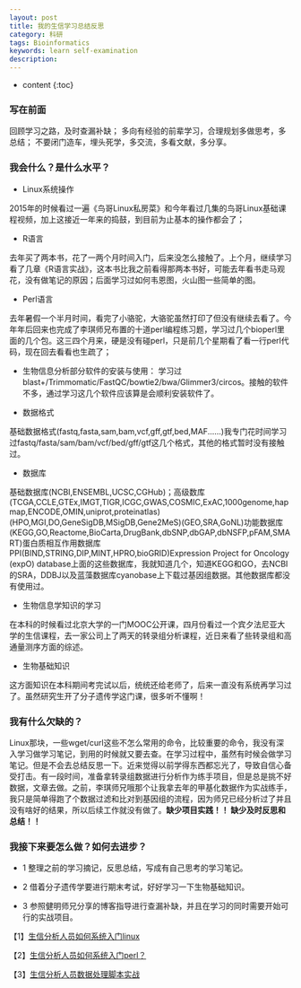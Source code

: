 ```yaml
---
layout: post
title: 我的生信学习总结反思
category: 科研
tags: Bioinformatics 
keywords: learn self-examination
description: 
---
```


* content
{:toc}

### 写在前面

回顾学习之路，及时查漏补缺；
多向有经验的前辈学习，合理规划多做思考，多总结；
 不要闭门造车，埋头死学，多交流，多看文献，多分享。 
 
### 我会什么？是什么水平？

- Linux系统操作

2015年的时候看过一遍《鸟哥Linux私房菜》和今年看过几集的鸟哥Linux基础课程视频，加上这接近一年来的捣鼓，到目前为止基本的操作都会了；

- R语言

去年买了两本书，花了一两个月时间入门，后来没怎么接触了。上个月，继续学习看了几章《R语言实战》，这本书比我之前看得那两本书好，可能去年看书走马观花，没有做笔记的原因；后面学习过如何韦恩图，火山图一些简单的图。

- Perl语言

去年暑假一个半月时间，看完了小骆驼，大骆驼虽然打印了但没有继续去看了。今年年后回来也完成了李琪师兄布置的十道perl编程练习题，学习过几个bioperl里面的几个包。这三四个月来，硬是没有碰perl，只是前几个星期看了看一行perl代码，现在回去看看也生疏了；

- 生物信息分析部分软件的安装与使用：
学习过blast+/Trimmomatic/FastQC/bowtie2/bwa/Glimmer3/circos。接触的软件不多，通过学习这几个软件应该算是会顺利安装软件了。

- 数据格式

基础数据格式(fastq,fasta,sam,bam,vcf,gff,gtf,bed,MAF......)我专门花时间学习过fastq/fasta/sam/bam/vcf/bed/gff/gtf这几个格式，其他的格式暂时没有接触过。

- 数据库

基础数据库(NCBI,ENSEMBL,UCSC,CGHub)；高级数库(TCGA,CCLE,GTEx,IMGT,TIGR,ICGC,GWAS,COSMIC,ExAC,1000genome,hapmap,ENCODE,OMIN,uniprot,proteinatlas)(HPO,MGI,DO,GeneSigDB,MSigDB,Gene2MeS)(GEO,SRA,GoNL)功能数据库(KEGG,GO,Reactome,BioCarta,DrugBank,dbSNP,dbGAP,dbNSFP,pFAM,SMART)蛋白质相互作用数据库PPI(BIND,STRING,DIP,MINT,HPRO,bioGRID)Expression Project for Oncology (expO) database上面的这些数据库，我就知道几个，知道KEGG和GO，去NCBI的SRA，DDBJ以及蓝藻数据库cyanobase上下载过基因组数据。其他数据库都没有使用过。

- 生物信息学知识的学习

在本科的时候看过北京大学的一门MOOC公开课，四月份看过一个宾夕法尼亚大学的生信课程，去一家公司上了两天的转录组分析课程，近日来看了些转录组和高通量测序方面的综述。

- 生物基础知识

这方面知识在本科期间考完试以后，统统还给老师了，后来一直没有系统再学习过了。虽然研究生开了分子遗传学这门课，很多听不懂啊！

### 我有什么欠缺的？

Linux那块，一些wget/curl这些不怎么常用的命令，比较重要的命令，我没有深入学习做学习笔记，到用的时候就又要去查。在学习过程中，虽然有时候会做学习笔记。但是不会去总结反思一下。近来觉得以前学得东西都忘光了，导致自信心备受打击。有一段时间，准备拿转录组数据进行分析作为练手项目，但是总是挑不好数据，文章去做。之前，李琪师兄哦那个让我拿去年的甲基化数据作为实战练手，我只是简单得跑了个数据过滤和比对到基因组的流程，因为师兄已经分析过了并且没有啥好的结果，所以后续工作就没有做了。**缺少项目实践！！ 缺少及时反思和总结！！**

### 我接下来要怎么做？如何去进步？

- 1 整理之前的学习摘记，反思总结，写成有自己思考的学习笔记。

- 2 借着分子遗传学要进行期末考试，好好学习一下生物基础知识。

- 3 参照健明师兄分享的博客指导进行查漏补缺，并且在学习的同时需要开始可行的实战项目。

【1】[生信分析人员如何系统入门linux](http://www.bio-info-trainee.com/1661.html)

【2】[生信分析人员如何系统入门perl？](http://www.bio-info-trainee.com/1667.html)

【3】[生信分析人员数据处理脚本实战](http://www.bio-info-trainee.com/1670.html)




